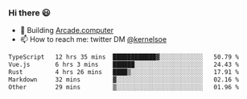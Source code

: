 ### Hi there 😃

- 🔨 Building [Arcade.computer](https://arcade.computer)
- 📫 How to reach me: twitter DM [@kernelsoe](https://twitter.com/kernelsoe)

<!--START_SECTION:waka-->

```txt
TypeScript   12 hrs 35 mins  ████████████▓░░░░░░░░░░░░   50.79 %
Vue.js       6 hrs 3 mins    ██████░░░░░░░░░░░░░░░░░░░   24.43 %
Rust         4 hrs 26 mins   ████▒░░░░░░░░░░░░░░░░░░░░   17.91 %
Markdown     32 mins         ▓░░░░░░░░░░░░░░░░░░░░░░░░   02.16 %
Other        29 mins         ▒░░░░░░░░░░░░░░░░░░░░░░░░   01.96 %
```

<!--END_SECTION:waka-->
